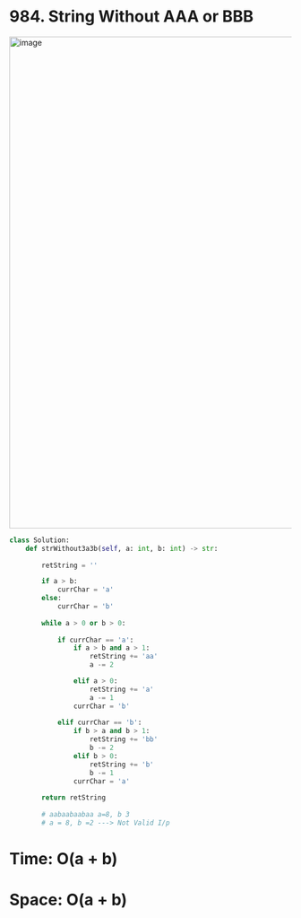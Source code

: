 # 984. String Without AAA or BBB

<img width="877" alt="image" src="https://user-images.githubusercontent.com/35987583/162559927-323c715e-327e-4854-8ea8-6586e04bc841.png">


```python
class Solution:
    def strWithout3a3b(self, a: int, b: int) -> str:
        
        retString = ''

        if a > b:
            currChar = 'a'
        else: 
            currChar = 'b'
            
        while a > 0 or b > 0:
            
            if currChar == 'a':
                if a > b and a > 1:
                    retString += 'aa'
                    a -= 2

                elif a > 0:
                    retString += 'a'
                    a -= 1
                currChar = 'b'
                
            elif currChar == 'b':
                if b > a and b > 1:
                    retString += 'bb'
                    b -= 2
                elif b > 0:
                    retString += 'b'
                    b -= 1
                currChar = 'a'
            
        return retString
        
        # aabaabaabaa a=8, b 3
        # a = 8, b =2 ---> Not Valid I/p
```

# Time: O(a + b)
# Space: O(a + b)
